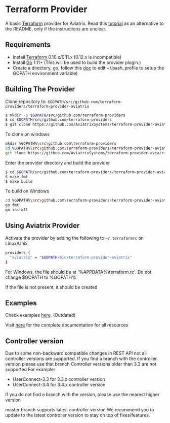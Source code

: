 Terraform Provider
==================
A basic [Terraform](http://terraform.io) provider for Aviatrix. Read this [tutorial](https://docs.aviatrix.com/HowTos/tf_aviatrix_howto.html) as an alternative to the README, only if the instructions are unclear.

Requirements
------------

-	Install [Terraform](https://www.terraform.io/downloads.html) 0.10.x/0.11.x (0.12.x is incompatible)
-	Install [Go](https://golang.org/doc/install) 1.11+ (This will be used to build the provider plugin.)
-	Create a directory, go, follow this [doc](https://github.com/golang/go/wiki/SettingGOPATH) to edit ~/.bash_profile to setup the GOPATH environment variable)

Building The Provider
---------------------

Clone repository to: `$GOPATH/src/github.com/terraform-providers/terraform-provider-aviatrix`

```sh
$ mkdir -p $GOPATH/src/github.com/terraform-providers
$ cd $GOPATH/src/github.com/terraform-providers
$ git clone https://github.com/AviatrixSystems/terraform-provider-aviatrix
```

To clone on windows
```sh
mkdir %GOPATH%\src\github.com\terraform-providers
cd %GOPATH%\src\github.com\terraform-providers\terraform-provider-aviatrix
git clone https://github.com/AviatrixSystems/terraform-provider-aviatrix
```

Enter the provider directory and build the provider

```sh
$ cd $GOPATH/src/github.com/terraform-providers/terraform-provider-aviatrix
$ make fmt
$ make build
```

To build on Windows
```sh
cd %GOPATH%\src\github.com\terraform-providers\terraform-provider-aviatrix
go fmt
go install
```

Using Aviatrix Provider
-----------------------

Activate the provider by adding the following to `~/.terraformrc` on Linux/Unix.
```sh
providers {
  "aviatrix" = "$GOPATH/bin/terraform-provider-aviatrix"
}
```
For Windows, the file should be at '%APPDATA%\terraform.rc'. Do not change $GOPATH to %GOPATH%

If the file is not present, it should be created

Examples
--------

Check examples [here](http://docs.aviatrix.com/HowTos/aviatrix_terraform.html). (Outdated)

Visit [here](https://github.com/AviatrixSystems/terraform-provider-aviatrix/tree/master/website/docs/) for the complete documentation for all resources


Controller version
------------------
Due to some non-backward compatible changes in REST API not all controller versions are supported.
If you find a branch with the controller version please use that branch
Controller versions older than 3.3 are not supported
For example:
 * UserConnect-3.3 for 3.3.x controller version
 * UserConnect-3.4 for 3.4.x controller version

If you do not find a branch with the version, please use the nearest higher version

master branch supports latest controller version
We recommend you to update to the latest controller version to stay on top of fixes/features.
